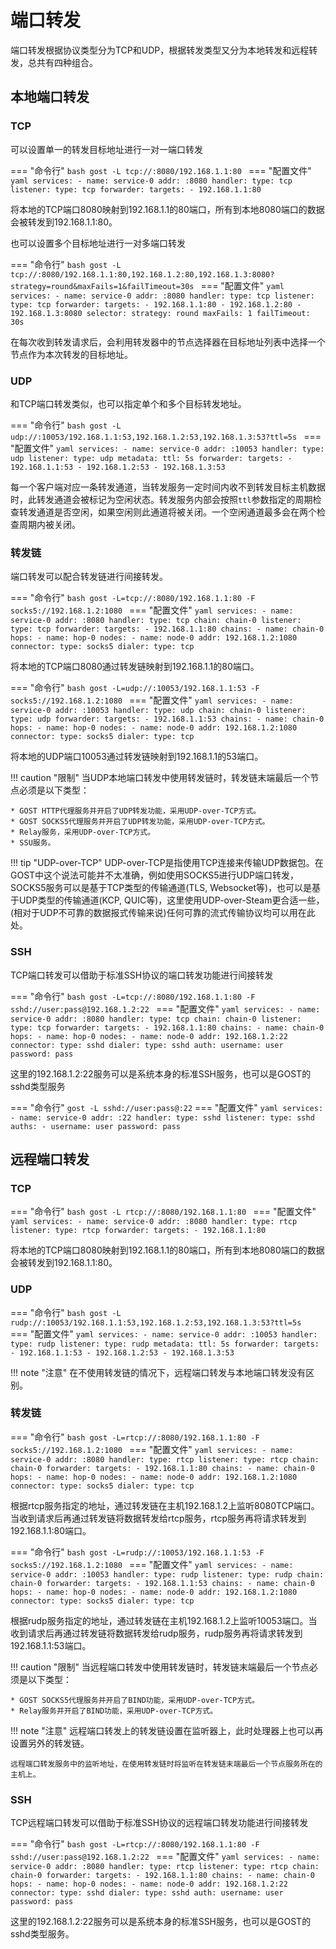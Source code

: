 # 端口转发

端口转发根据协议类型分为TCP和UDP，根据转发类型又分为本地转发和远程转发，总共有四种组合。

## 本地端口转发

### TCP

可以设置单一的转发目标地址进行一对一端口转发

=== "命令行"
	```bash
	gost -L tcp://:8080/192.168.1.1:80
	```
=== "配置文件"
    ```yaml
	services:
	- name: service-0
	  addr: :8080
	  handler:
		type: tcp
	  listener:
		type: tcp
	  forwarder:
		targets:
		- 192.168.1.1:80
	```

将本地的TCP端口8080映射到192.168.1.1的80端口，所有到本地8080端口的数据会被转发到192.168.1.1:80。

也可以设置多个目标地址进行一对多端口转发

=== "命令行"
	```bash
	gost -L tcp://:8080/192.168.1.1:80,192.168.1.2:80,192.168.1.3:8080?strategy=round&maxFails=1&failTimeout=30s
	```
=== "配置文件"
    ```yaml
	services:
	- name: service-0
	  addr: :8080
	  handler:
		type: tcp
	  listener:
		type: tcp
	  forwarder:
		targets:
		- 192.168.1.1:80
		- 192.168.1.2:80
		- 192.168.1.3:8080
		selector:
          strategy: round
          maxFails: 1
          failTimeout: 30s
	```

在每次收到转发请求后，会利用转发器中的节点选择器在目标地址列表中选择一个节点作为本次转发的目标地址。

### UDP

和TCP端口转发类似，也可以指定单个和多个目标转发地址。

=== "命令行"
	```bash
	gost -L udp://:10053/192.168.1.1:53,192.168.1.2:53,192.168.1.3:53?ttl=5s
	```
=== "配置文件"
    ```yaml
	services:
	- name: service-0
	  addr: :10053
	  handler:
		type: udp
	  listener:
		type: udp
		metadata:
		  ttl: 5s
	  forwarder:
		targets:
		- 192.168.1.1:53
		- 192.168.1.2:53
		- 192.168.1.3:53
	```

每一个客户端对应一条转发通道，当转发服务一定时间内收不到转发目标主机数据时，此转发通道会被标记为空闲状态。转发服务内部会按照`ttl`参数指定的周期检查转发通道是否空闲，如果空闲则此通道将被关闭。一个空闲通道最多会在两个检查周期内被关闭。

### 转发链

端口转发可以配合转发链进行间接转发。

=== "命令行"
	```bash
    gost -L=tcp://:8080/192.168.1.1:80 -F socks5://192.168.1.2:1080
	```
=== "配置文件"
    ```yaml
	services:
	- name: service-0
	  addr: :8080
	  handler:
		type: tcp
		chain: chain-0
	  listener:
		type: tcp
	  forwarder:
		targets:
		- 192.168.1.1:80
	chains:
	- name: chain-0
	  hops:
	  - name: hop-0
		nodes:
		- name: node-0
		  addr: 192.168.1.2:1080
		  connector:
			type: socks5
		  dialer:
			type: tcp
	```

将本地的TCP端口8080通过转发链映射到192.168.1.1的80端口。

=== "命令行"
	```bash
    gost -L=udp://:10053/192.168.1.1:53 -F socks5://192.168.1.2:1080
	```
=== "配置文件"
    ```yaml
	services:
	- name: service-0
	  addr: :10053
	  handler:
		type: udp
		chain: chain-0
	  listener:
		type: udp
	  forwarder:
		targets:
		- 192.168.1.1:53
	chains:
	- name: chain-0
	  hops:
	  - name: hop-0
		nodes:
		- name: node-0
		  addr: 192.168.1.2:1080
		  connector:
			type: socks5
		  dialer:
			type: tcp
	```

将本地的UDP端口10053通过转发链映射到192.168.1.1的53端口。

!!! caution "限制"
	当UDP本地端口转发中使用转发链时，转发链末端最后一个节点必须是以下类型：

	* GOST HTTP代理服务并开启了UDP转发功能，采用UDP-over-TCP方式。
	* GOST SOCKS5代理服务并开启了UDP转发功能，采用UDP-over-TCP方式。
	* Relay服务，采用UDP-over-TCP方式。
	* SSU服务。

!!! tip "UDP-over-TCP"
    UDP-over-TCP是指使用TCP连接来传输UDP数据包。在GOST中这个说法可能并不太准确，例如使用SOCKS5进行UDP端口转发，SOCKS5服务可以是基于TCP类型的传输通道(TLS, Websocket等)，也可以是基于UDP类型的传输通道(KCP, QUIC等)，这里使用UDP-over-Steam更合适一些，(相对于UDP不可靠的数据报式传输来说)任何可靠的流式传输协议均可以用在此处。

### SSH

TCP端口转发可以借助于标准SSH协议的端口转发功能进行间接转发

=== "命令行"
	```bash
    gost -L=tcp://:8080/192.168.1.1:80 -F sshd://user:pass@192.168.1.2:22
	```
=== "配置文件"
    ```yaml
	services:
	- name: service-0
	  addr: :8080
	  handler:
		type: tcp
		chain: chain-0
	  listener:
		type: tcp
	  forwarder:
		targets:
		- 192.168.1.1:80
	chains:
	- name: chain-0
	  hops:
	  - name: hop-0
		nodes:
		- name: node-0
		  addr: 192.168.1.2:22
		  connector:
			type: sshd
		  dialer:
			type: sshd
			auth:
			  username: user
			  password: pass
	```

这里的192.168.1.2:22服务可以是系统本身的标准SSH服务，也可以是GOST的sshd类型服务

=== "命令行"
    ```
	gost -L sshd://user:pass@:22
	```
=== "配置文件"
    ```yaml
	services:
	- name: service-0
	  addr: :22
	  handler:
		type: sshd
	  listener:
		type: sshd
		auths:
		- username: user
		  password: pass
	```

## 远程端口转发

### TCP

=== "命令行"
	```bash
	gost -L rtcp://:8080/192.168.1.1:80
	```
=== "配置文件"
    ```yaml
	services:
	- name: service-0
	  addr: :8080
	  handler:
		type: rtcp
	  listener:
		type: rtcp
	  forwarder:
		targets:
		- 192.168.1.1:80
	```

将本地的TCP端口8080映射到192.168.1.1的80端口，所有到本地8080端口的数据会被转发到192.168.1.1:80。

### UDP

=== "命令行"
	```bash
	gost -L rudp://:10053/192.168.1.1:53,192.168.1.2:53,192.168.1.3:53?ttl=5s
	```
=== "配置文件"
    ```yaml
	services:
	- name: service-0
	  addr: :10053
	  handler:
		type: rudp
	  listener:
		type: rudp
		metadata:
		  ttl: 5s
	  forwarder:
		targets:
		- 192.168.1.1:53
		- 192.168.1.2:53
		- 192.168.1.3:53
	```

!!! note "注意"
    在不使用转发链的情况下，远程端口转发与本地端口转发没有区别。

### 转发链

=== "命令行"
	```bash
    gost -L=rtcp://:8080/192.168.1.1:80 -F socks5://192.168.1.2:1080
	```
=== "配置文件"
    ```yaml
	services:
	- name: service-0
	  addr: :8080
	  handler:
		type: rtcp
	  listener:
		type: rtcp
		chain: chain-0
	  forwarder:
		targets:
		- 192.168.1.1:80
	chains:
	- name: chain-0
	  hops:
	  - name: hop-0
		nodes:
		- name: node-0
		  addr: 192.168.1.2:1080
		  connector:
			type: socks5
		  dialer:
			type: tcp
	```

根据rtcp服务指定的地址，通过转发链在主机192.168.1.2上监听8080TCP端口。当收到请求后再通过转发链将数据转发给rtcp服务，rtcp服务再将请求转发到192.168.1.1:80端口。

=== "命令行"
	```bash
    gost -L=rudp://:10053/192.168.1.1:53 -F socks5://192.168.1.2:1080
	```
=== "配置文件"
    ```yaml
	services:
	- name: service-0
	  addr: :10053
	  handler:
		type: rudp
	  listener:
		type: rudp
		chain: chain-0
	  forwarder:
		targets:
		- 192.168.1.1:53
	chains:
	- name: chain-0
	  hops:
	  - name: hop-0
		nodes:
		- name: node-0
		  addr: 192.168.1.2:1080
		  connector:
			type: socks5
		  dialer:
			type: tcp
	```

根据rudp服务指定的地址，通过转发链在主机192.168.1.2上监听10053端口。当收到请求后再通过转发链将数据转发给rudp服务，rudp服务再将请求转发到192.168.1.1:53端口。

!!! caution "限制"
	当远程端口转发中使用转发链时，转发链末端最后一个节点必须是以下类型：

	* GOST SOCKS5代理服务并开启了BIND功能，采用UDP-over-TCP方式。
	* Relay服务并开启了BIND功能，采用UDP-over-TCP方式。

!!! note "注意"
    远程端口转发上的转发链设置在监听器上，此时处理器上也可以再设置另外的转发链。

	远程端口转发服务中的监听地址，在使用转发链时将监听在转发链末端最后一个节点服务所在的主机上。

### SSH

TCP远程端口转发可以借助于标准SSH协议的远程端口转发功能进行间接转发

=== "命令行"
	```bash
    gost -L=rtcp://:8080/192.168.1.1:80 -F sshd://user:pass@192.168.1.2:22
	```
=== "配置文件"
    ```yaml
	services:
	- name: service-0
	  addr: :8080
	  handler:
		type: rtcp
	  listener:
		type: rtcp
		chain: chain-0
	  forwarder:
		targets:
		- 192.168.1.1:80
	chains:
	- name: chain-0
	  hops:
	  - name: hop-0
		nodes:
		- name: node-0
		  addr: 192.168.1.2:22
		  connector:
			type: sshd
		  dialer:
			type: sshd
			auth:
			  username: user
			  password: pass
	```

这里的192.168.1.2:22服务可以是系统本身的标准SSH服务，也可以是GOST的sshd类型服务。